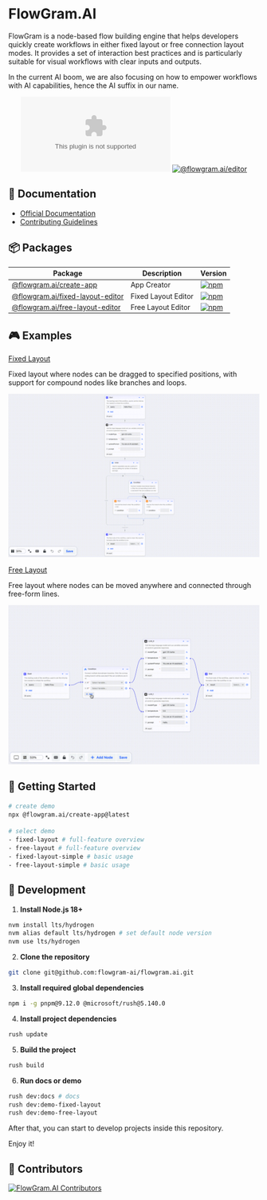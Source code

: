 # FlowGram.AI

FlowGram is a node-based flow building engine that helps developers quickly create workflows in either fixed layout or
free connection layout modes. It provides a set of interaction best practices and is particularly suitable for visual
workflows with clear inputs and outputs.

In the current AI boom, we are also focusing on how to empower workflows with AI capabilities, hence the AI suffix in
our name.

<div align="center">

[![License](https://img.shields.io/github/license/flowgram-ai/flowgram.ai)](https://github.com/flowgram-ai/flowgram.ai/blob/main/LICENSE)
[![@flowgram.ai/editor](https://img.shields.io/npm/dw/%40flowgram.ai%2Fcore
)](https://www.npmjs.com/package/@flowgram.ai/editor)

</div>

## 📖 Documentation

- [Official Documentation](https://flowgram-ai.org/)
- [Contributing Guidelines](https://github.com/flowgram-ai/flowgram.ai/blob/main/CONTRIBUTING.md)

## 📦 Packages

| Package                                                                   | Description         | Version                                                                                                                                     |
|---------------------------------------------------------------------------|---------------------|---------------------------------------------------------------------------------------------------------------------------------------------|
| [@flowgram.ai/create-app](./apps/create-app)                              | App Creator         | [![npm](https://img.shields.io/npm/v/@flowgram.ai/create-app.svg)](https://www.npmjs.com/package/@flowgram.ai/create-app)                   |
| [@flowgram.ai/fixed-layout-editor](./packages/client/fixed-layout-editor) | Fixed Layout Editor | [![npm](https://img.shields.io/npm/v/@flowgram.ai/fixed-layout-editor.svg)](https://www.npmjs.com/package/@flowgram.ai/fixed-layout-editor) |
| [@flowgram.ai/free-layout-editor](./packages/client/free-layout-editor)   | Free Layout Editor  | [![npm](https://img.shields.io/npm/v/@flowgram.ai/free-layout-editor.svg)](https://www.npmjs.com/package/@flowgram.ai/free-layout-editor)   |

## 🎮 Examples

<div>
  <p>
    <a href="https://flowgram-ai.org/examples/fixed-layout/fixed-feature-overview.html">
        Fixed Layout
    </a>
  </p>
  <p>
    Fixed layout where nodes can be dragged to specified positions, with support for compound nodes like branches and loops.
  </p>
  <p>
    <img src="./apps/docs/src/public/fixed-layout/fixed-layout-demo.gif"/>
  </p>
  </div>
  <div>
  <p>
    <a href="https://flowgram-ai.org/examples/free-layout/free-feature-overview.html">
      Free Layout
    </a>
  </p>
  <p>
      Free layout where nodes can be moved anywhere and connected through free-form lines.
  </p>
  <p>
    <img src="./apps/docs/src/public/free-layout/free-layout-demo.gif"/>
  </p>
</div>

## 🚀 Getting Started

```sh
# create demo
npx @flowgram.ai/create-app@latest

# select demo
- fixed-layout # full-feature overview
- free-layout # full-feature overview
- fixed-layout-simple # basic usage
- free-layout-simple # basic usage
```

## 🔨 Development

1. **Install Node.js 18+**

``` bash
nvm install lts/hydrogen
nvm alias default lts/hydrogen # set default node version
nvm use lts/hydrogen
```

2. **Clone the repository**

``` bash
git clone git@github.com:flowgram-ai/flowgram.ai.git
```

3. **Install required global dependencies**

``` bash
npm i -g pnpm@9.12.0 @microsoft/rush@5.140.0
```

4. **Install project dependencies**

``` bash
rush update
```

5. **Build the project**

``` bash
rush build
```

6. **Run docs or demo**

``` bash
rush dev:docs # docs
rush dev:demo-fixed-layout
rush dev:demo-free-layout
```

After that, you can start to develop projects inside this repository.

Enjoy it!

## 🌟 Contributors

[![FlowGram.AI Contributors](https://contrib.rocks/image?repo=flowgram-ai/flowgram.ai)](https://github.com/flowgram-ai/flowgram.ai/graphs/contributors)

<!-- ## Star History
[![Star History](https://api.star-history.com/svg?repos=flowgram-ai/flowgram.ai&type=Timeline)](https://api.star-history.com/svg?repos=flowgram-ai/flowgram.ai&type=Timeline) -->
